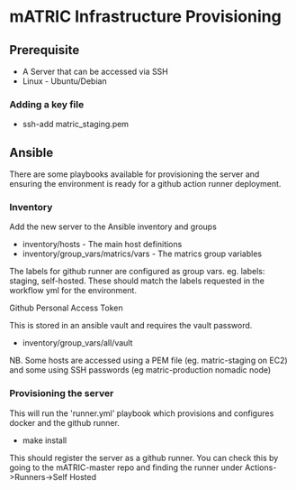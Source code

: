 # mATRIC Infrastructure Provisioning

## Prerequisite

* A Server that can be accessed via SSH
* Linux - Ubuntu/Debian

### Adding a key file

* ssh-add matric_staging.pem

## Ansible

There are some playbooks available for provisioning the server and ensuring the environment
is ready for a github action runner deployment.

### Inventory

Add the new server to the Ansible inventory and groups

* inventory/hosts - The main host definitions
* inventory/group_vars/matrics/vars - The matrics group variables

The labels for github runner are configured as group vars. eg. labels: staging, self-hosted.
These should match the labels requested in the workflow yml for the environment.

Github Personal Access Token

This is stored in an ansible vault and requires the vault password.

* inventory/group_vars/all/vault

NB. Some hosts are accessed using a PEM file (eg. matric-staging on EC2) and some using SSH passwords (eg matric-production nomadic node)

### Provisioning the server

This will run the 'runner.yml' playbook which provisions and configures docker and the github runner.

* make install

This should register the server as a github runner. You can check this by going to the mATRIC-master repo and finding the runner under Actions->Runners->Self Hosted
